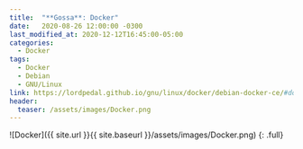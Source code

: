 ```yaml
---
title:  "**Gossa**: Docker"
date:   2020-08-26 12:00:00 -0300
last_modified_at: 2020-12-12T16:45:00-05:00
categories:
  - Docker
tags:
  - Docker
  - Debian
  - GNU/Linux
link: https://lordpedal.github.io/gnu/linux/docker/debian-docker-ce/#docker-gossa
header:
  teaser: /assets/images/Docker.png
---
```


![Docker]({{ site.url }}{{ site.baseurl }}/assets/images/Docker.png)
{: .full}

